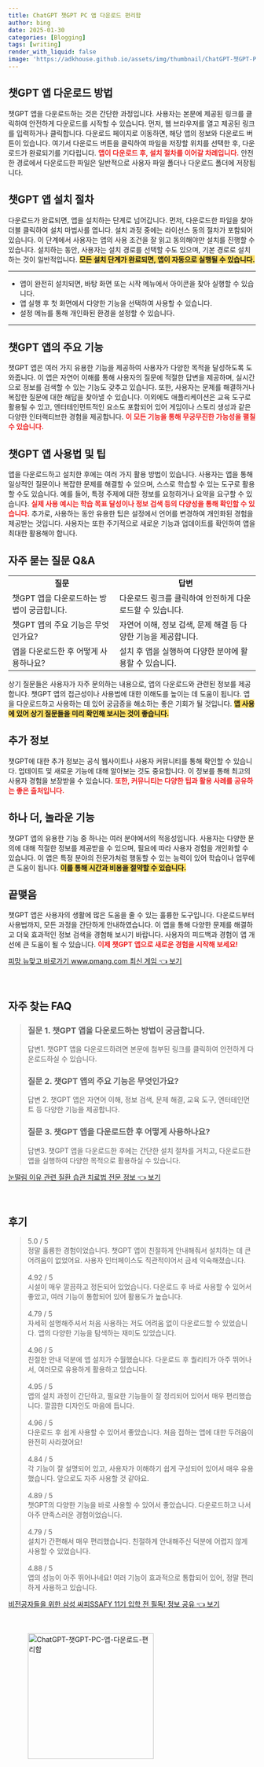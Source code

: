 ```yaml
---
title: ChatGPT 챗GPT PC 앱 다운로드 편리함
author: bing
date: 2025-01-30
categories: [Blogging]
tags: [writing]
render_with_liquid: false
image: 'https://adkhouse.github.io/assets/img/thumbnail/ChatGPT-챗GPT-PC-앱-다운로드-편리함.webp'
---
```



<h2 id='챗GPT_앱_다운로드_방법'>챗GPT 앱 다운로드 방법</h2>

<p>챗GPT 앱을 다운로드하는 것은 간단한 과정입니다. 사용자는 본문에 제공된 링크를 클릭하여 안전하게 다운로드를 시작할 수 있습니다. 먼저, 웹 브라우저를 열고 제공된 링크를 입력하거나 클릭합니다. 다운로드 페이지로 이동하면, 해당 앱의 정보와 다운로드 버튼이 있습니다. 여기서 다운로드 버튼을 클릭하여 파일을 저장할 위치를 선택한 후, 다운로드가 완료되기를 기다립니다. <b><span style="color: #ee2323;">앱이 다운로드 후, 설치 절차를 이어갈 차례입니다.</span></b> 안전한 경로에서 다운로드한 파일은 일반적으로 사용자 파일 폴더나 다운로드 폴더에 저장됩니다.</p>

<h2 id='챗GPT_앱_설치_절차'>챗GPT 앱 설치 절차</h2>

<p>다운로드가 완료되면, 앱을 설치하는 단계로 넘어갑니다. 먼저, 다운로드한 파일을 찾아 더블 클릭하여 설치 마법사를 엽니다. 설치 과정 중에는 라이선스 동의 절차가 포함되어 있습니다. 이 단계에서 사용자는 앱의 사용 조건을 잘 읽고 동의해야만 설치를 진행할 수 있습니다. 설치하는 동안, 사용자는 설치 경로를 선택할 수도 있으며, 기본 경로로 설치하는 것이 일반적입니다. <b><span style="background-color: #ffe066;">모든 설치 단계가 완료되면, 앱이 자동으로 실행될 수 있습니다.</span></b></p>

<hr />

<ul>
    <li>앱이 완전히 설치되면, 바탕 화면 또는 시작 메뉴에서 아이콘을 찾아 실행할 수 있습니다.</li>
    <li>앱 실행 후 첫 화면에서 다양한 기능을 선택하여 사용할 수 있습니다.</li>
    <li>설정 메뉴를 통해 개인화된 환경을 설정할 수 있습니다.</li>
</ul>

<hr />

<h2 id='주요_기능'>챗GPT 앱의 주요 기능</h2>

<p>챗GPT 앱은 여러 가지 유용한 기능을 제공하여 사용자가 다양한 목적을 달성하도록 도와줍니다. 이 앱은 자연어 이해를 통해 사용자의 질문에 적절한 답변을 제공하며, 실시간으로 정보를 검색할 수 있는 기능도 갖추고 있습니다. 또한, 사용자는 문제를 해결하거나 복잡한 질문에 대한 해답을 찾아낼 수 있습니다. 이외에도 애플리케이션은 교육 도구로 활용될 수 있고, 엔터테인먼트적인 요소도 포함되어 있어 게임이나 스토리 생성과 같은 다양한 인터랙티브한 경험을 제공합니다. <b><span style="color: #ee2323;">이 모든 기능을 통해 무궁무진한 가능성을 펼칠 수 있습니다.</span></b></p>

<h2 id='사용법_및_팁'>챗GPT 앱 사용법 및 팁</h2>

<p>앱을 다운로드하고 설치한 후에는 여러 가지 활용 방법이 있습니다. 사용자는 앱을 통해 일상적인 질문이나 복잡한 문제를 해결할 수 있으며, 스스로 학습할 수 있는 도구로 활용할 수도 있습니다. 예를 들어, 특정 주제에 대한 정보를 요청하거나 요약을 요구할 수 있습니다. <b><span style="color: #ee2323;">실제 사용 예시는 학습 목표 달성이나 정보 검색 등의 다양성을 통해 확인할 수 있습니다.</span></b> 추가로, 사용하는 동안 유용한 팁은 설정에서 언어를 변경하여 개인화된 경험을 제공받는 것입니다. 사용자는 또한 주기적으로 새로운 기능과 업데이트를 확인하여 앱을 최대한 활용해야 합니다.</p>

<h2 id='자주_묻는_질문'>자주 묻는 질문 Q&A</h2>

<table>
    <tr>
        <td style="text-align: center; height: 17px;"><b>질문</b></td>
        <td style="text-align: center; height: 17px;"><b>답변</b></td>
    </tr>
    <tr>
        <td>챗GPT 앱을 다운로드하는 방법이 궁금합니다.</td>
        <td>다운로드 링크를 클릭하여 안전하게 다운로드할 수 있습니다. </td>
    </tr>
    <tr>
        <td>챗GPT 앱의 주요 기능은 무엇인가요?</td>
        <td>자연어 이해, 정보 검색, 문제 해결 등 다양한 기능을 제공합니다.</td>
    </tr>
    <tr>
        <td>앱을 다운로드한 후 어떻게 사용하나요?</td>
        <td>설치 후 앱을 실행하여 다양한 분야에 활용할 수 있습니다.</td>
    </tr>
</table>

<p>상기 질문들은 사용자가 자주 문의하는 내용으로, 앱의 다운로드와 관련된 정보를 제공합니다. 챗GPT 앱의 접근성이나 사용법에 대한 이해도를 높이는 데 도움이 됩니다. 앱을 다운로드하고 사용하는 데 있어 궁금증을 해소하는 좋은 기회가 될 것입니다. <b><span style="background-color: #ffe066;">앱 사용에 있어 상기 질문들을 미리 확인해 보시는 것이 좋습니다.</span></b></p>

<h2 id='추가_정보'>추가 정보</h2>

<p>챗GPT에 대한 추가 정보는 공식 웹사이트나 사용자 커뮤니티를 통해 확인할 수 있습니다. 업데이트 및 새로운 기능에 대해 알아보는 것도 중요합니다. 이 정보를 통해 최고의 사용자 경험을 보장받을 수 있습니다. <b><span style="color: #ee2323;">또한, 커뮤니티는 다양한 팁과 활용 사례를 공유하는 좋은 출처입니다.</span></b></p>

<h2 id='하나더의_기능'>하나 더, 놀라운 기능</h2>

<p>챗GPT 앱의 유용한 기능 중 하나는 여러 분야에서의 적응성입니다. 사용자는 다양한 문의에 대해 적절한 정보를 제공받을 수 있으며, 필요에 따라 사용자 경험을 개인화할 수 있습니다. 이 앱은 특정 분야의 전문가처럼 행동할 수 있는 능력이 있어 학습이나 업무에 큰 도움이 됩니다. <b><span style="background-color: #ffe066;">이를 통해 시간과 비용을 절약할 수 있습니다.</span></b></p>

<h2 id='끝맺음'>끝맺음</h2>

<p>챗GPT 앱은 사용자의 생활에 많은 도움을 줄 수 있는 훌륭한 도구입니다. 다운로드부터 사용법까지, 모든 과정을 간단하게 안내하였습니다. 이 앱을 통해 다양한 문제를 해결하고 더욱 효과적인 정보 검색을 경험해 보시기 바랍니다. 사용자의 피드백과 경험이 앱 개선에 큰 도움이 될 수 있습니다. <b><span style="color: #ee2323;">이제 챗GPT 앱으로 새로운 경험을 시작해 보세요!</span></b></p>


<p><a class="click-button" title="피망 뉴맞고 바로가기 www.pmang.com 최신 게임" href="https://adkhouse.github.io/posts/%ED%94%BC%EB%A7%9D-%EB%89%B4%EB%A7%9E%EA%B3%A0-%EB%B0%94%EB%A1%9C%EA%B0%80%EA%B8%B0-www.pmang.com-%EC%B5%9C%EC%8B%A0-%EA%B2%8C%EC%9E%84/" rel="dofollow">피망 뉴맞고 바로가기 www.pmang.com 최신 게임 👈 보기</a></p><br>
<h2 id='자주_찾는_FAQ'>자주 찾는 FAQ</h2>
<div itemscope="" itemtype="https://schema.org/FAQPage"> 
<blockquote> 
<div itemscope="" itemprop="mainEntity" itemtype="https://schema.org/Question"> 
<h3 itemprop="name">질문 1. 챗GPT 앱을 다운로드하는 방법이 궁금합니다.</h3> 
<div itemscope="" itemprop="acceptedAnswer" itemtype="https://schema.org/Answer"> 
<span itemprop="text"> 
<p>답변1. 챗GPT 앱을 다운로드하려면 본문에 첨부된 링크를 클릭하여 안전하게 다운로드하실 수 있습니다.</p> 
</span> 
</div> 
</div> 
<div itemscope="" itemprop="mainEntity" itemtype="https://schema.org/Question"> 
<h3 itemprop="name">질문 2. 챗GPT 앱의 주요 기능은 무엇인가요?</h3> 
<div itemscope="" itemprop="acceptedAnswer" itemtype="https://schema.org/Answer"> 
<span itemprop="text"> 
<p>답변 2. 챗GPT 앱은 자연어 이해, 정보 검색, 문제 해결, 교육 도구, 엔터테인먼트 등 다양한 기능을 제공합니다.</p> 
</span> 
</div> 
</div> 
<div itemscope="" itemprop="mainEntity" itemtype="https://schema.org/Question"> 
<h3 itemprop="name">질문 3. 챗GPT 앱을 다운로드한 후 어떻게 사용하나요?</h3> 
<div itemscope="" itemprop="acceptedAnswer" itemtype="https://schema.org/Answer"> 
<span itemprop="text"> 
<p>답변3. 챗GPT 앱을 다운로드한 후에는 간단한 설치 절차를 거치고, 다운로드한 앱을 실행하여 다양한 목적으로 활용하실 수 있습니다.</p> 
</span> 
</div> 
</div> 
</blockquote> 
</div>
<p><a class="click-button" title="눈떨림 이유 관련 질환 습관 치료법 전문 정보" href="https://adkhouse.github.io/posts/%EB%88%88%EB%96%A8%EB%A6%BC-%EC%9D%B4%EC%9C%A0-%EA%B4%80%EB%A0%A8-%EC%A7%88%ED%99%98-%EC%8A%B5%EA%B4%80-%EC%B9%98%EB%A3%8C%EB%B2%95-%EC%A0%84%EB%AC%B8-%EC%A0%95%EB%B3%B4/" rel="dofollow">눈떨림 이유 관련 질환 습관 치료법 전문 정보 👈 보기</a></p><br>
<h2 id='후기'>후기</h2>
<div itemscope itemtype="https://schema.org/Product">
  <blockquote>
  <div itemprop="review" itemscope itemtype="https://schema.org/Review">
      <div itemprop="reviewRating" itemscope itemtype="https://schema.org/Rating"> <span itemprop="ratingValue">5.0</span> / <span itemprop="bestRating">5</span> </div>
      <span itemprop="reviewBody">정말 훌륭한 경험이었습니다. 챗GPT 앱이 친절하게 안내해줘서 설치하는 데 큰 어려움이 없었어요. 사용자 인터페이스도 직관적이어서 금세 익숙해졌습니다.</span>
  </div>
  <br>
  <div itemprop="review" itemscope itemtype="https://schema.org/Review">
      <div itemprop="reviewRating" itemscope itemtype="https://schema.org/Rating"> <span itemprop="ratingValue">4.92</span> / <span itemprop="bestRating">5</span> </div>
      <span itemprop="reviewBody">시설이 매우 깔끔하고 정돈되어 있었습니다. 다운로드 후 바로 사용할 수 있어서 좋았고, 여러 기능이 통합되어 있어 활용도가 높습니다.</span>
  </div>
  <br>
  <div itemprop="review" itemscope itemtype="https://schema.org/Review">
      <div itemprop="reviewRating" itemscope itemtype="https://schema.org/Rating"> <span itemprop="ratingValue">4.79</span> / <span itemprop="bestRating">5</span> </div>
      <span itemprop="reviewBody">자세히 설명해주셔서 처음 사용하는 저도 어려움 없이 다운로드할 수 있었습니다. 앱의 다양한 기능을 탐색하는 재미도 있었습니다.</span>
  </div>
  <br>
  <div itemprop="review" itemscope itemtype="https://schema.org/Review">
      <div itemprop="reviewRating" itemscope itemtype="https://schema.org/Rating"> <span itemprop="ratingValue">4.96</span> / <span itemprop="bestRating">5</span> </div>
      <span itemprop="reviewBody">친절한 안내 덕분에 앱 설치가 수월했습니다. 다운로드 후 퀄리티가 아주 뛰어나서, 여러모로 유용하게 활용하고 있습니다.</span>
  </div>
  <br>
  <div itemprop="review" itemscope itemtype="https://schema.org/Review">
      <div itemprop="reviewRating" itemscope itemtype="https://schema.org/Rating"> <span itemprop="ratingValue">4.95</span> / <span itemprop="bestRating">5</span> </div>
      <span itemprop="reviewBody">앱의 설치 과정이 간단하고, 필요한 기능들이 잘 정리되어 있어서 매우 편리했습니다. 깔끔한 디자인도 마음에 듭니다.</span>
  </div>
  <br>
  <div itemprop="review" itemscope itemtype="https://schema.org/Review">
      <div itemprop="reviewRating" itemscope itemtype="https://schema.org/Rating"> <span itemprop="ratingValue">4.96</span> / <span itemprop="bestRating">5</span> </div>
      <span itemprop="reviewBody">다운로드 후 쉽게 사용할 수 있어서 좋았습니다. 처음 접하는 앱에 대한 두려움이 완전히 사라졌어요!</span>
  </div>
  <br>
  <div itemprop="review" itemscope itemtype="https://schema.org/Review">
      <div itemprop="reviewRating" itemscope itemtype="https://schema.org/Rating"> <span itemprop="ratingValue">4.84</span> / <span itemprop="bestRating">5</span> </div>
      <span itemprop="reviewBody">각 기능이 잘 설명되어 있고, 사용자가 이해하기 쉽게 구성되어 있어서 매우 유용했습니다. 앞으로도 자주 사용할 것 같아요.</span>
  </div>
  <br>
  <div itemprop="review" itemscope itemtype="https://schema.org/Review">
      <div itemprop="reviewRating" itemscope itemtype="https://schema.org/Rating"> <span itemprop="ratingValue">4.89</span> / <span itemprop="bestRating">5</span> </div>
      <span itemprop="reviewBody">챗GPT의 다양한 기능을 바로 사용할 수 있어서 좋았습니다. 다운로드하고 나서 아주 만족스러운 경험이었습니다.</span>
  </div>
  <br>
  <div itemprop="review" itemscope itemtype="https://schema.org/Review">
      <div itemprop="reviewRating" itemscope itemtype="https://schema.org/Rating"> <span itemprop="ratingValue">4.79</span> / <span itemprop="bestRating">5</span> </div>
      <span itemprop="reviewBody">설치가 간편해서 매우 편리했습니다. 친절하게 안내해주신 덕분에 어렵지 않게 사용할 수 있었습니다.</span>
  </div>
  <br>
  <div itemprop="review" itemscope itemtype="https://schema.org/Review">
      <div itemprop="reviewRating" itemscope itemtype="https://schema.org/Rating"> <span itemprop="ratingValue">4.88</span> / <span itemprop="bestRating">5</span> </div>
      <span itemprop="reviewBody">앱의 성능이 아주 뛰어나네요! 여러 기능이 효과적으로 통합되어 있어, 정말 편리하게 사용하고 있습니다.</span>
  </div>
  </blockquote>
</div>
<p><a class="click-button" title="비전공자들을 위한 삼성 싸피SSAFY 11기 입학 전 필독! 정보 공유" href="https://adkhouse.github.io/posts/%EB%B9%84%EC%A0%84%EA%B3%B5%EC%9E%90%EB%93%A4%EC%9D%84-%EC%9C%84%ED%95%9C-%EC%82%BC%EC%84%B1-%EC%8B%B8%ED%94%BCSSAFY-11%EA%B8%B0-%EC%9E%85%ED%95%99-%EC%A0%84-%ED%95%84%EB%8F%85!-%EC%A0%95%EB%B3%B4-%EA%B3%B5%EC%9C%A0/" rel="dofollow">비전공자들을 위한 삼성 싸피SSAFY 11기 입학 전 필독! 정보 공유 👈 보기</a></p><br>
<figure class="image"><img src="https://adkhouse.github.io/assets/img/thumbnail/ChatGPT-챗GPT-PC-앱-다운로드-편리함.webp" alt="ChatGPT-챗GPT-PC-앱-다운로드-편리함" width="256" height="256"></figure>